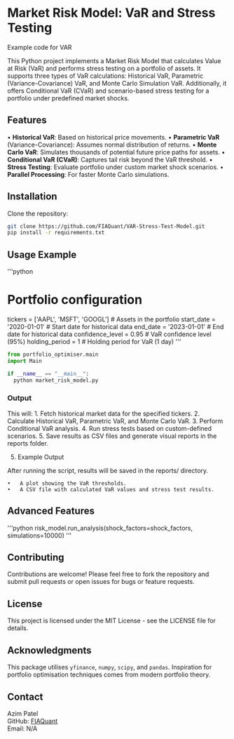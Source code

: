 # Market Risk Model: VaR and Stress Testing

Example code for VAR

This Python project implements a Market Risk Model that calculates Value at Risk (VaR) and performs stress testing on a portfolio of assets. It supports three types of VaR calculations: Historical VaR, Parametric (Variance-Covariance) VaR, and Monte Carlo Simulation VaR. Additionally, it offers Conditional VaR (CVaR) and scenario-based stress testing for a portfolio under predefined market shocks.

## Features

•	**Historical VaR**: Based on historical price movements.
•	**Parametric VaR** (Variance-Covariance): Assumes normal distribution of returns.
•	**Monte Carlo VaR**: Simulates thousands of potential future price paths for assets.
•	**Conditional VaR (CVaR)**: Captures tail risk beyond the VaR threshold.
•	**Stress Testing**: Evaluate portfolio under custom market shock scenarios.
•	**Parallel Processing**: For faster Monte Carlo simulations.

## Installation

Clone the repository:
```bash
git clone https://github.com/FIAQuant/VAR-Stress-Test-Model.git
pip install -r requirements.txt
```

## Usage Example

'''python
# Portfolio configuration
tickers = ['AAPL', 'MSFT', 'GOOGL']  # Assets in the portfolio
start_date = '2020-01-01'            # Start date for historical data
end_date = '2023-01-01'              # End date for historical data
confidence_level = 0.95              # VaR confidence level (95%)
holding_period = 1                   # Holding period for VaR (1 day)
'''

```python
from portfolio_optimiser.main
import Main

if __name__ == "__main__":
  python market_risk_model.py
```



### Output
This will:
	1.	Fetch historical market data for the specified tickers.
	2.	Calculate Historical VaR, Parametric VaR, and Monte Carlo VaR.
	3.	Perform Conditional VaR analysis.
	4.	Run stress tests based on custom-defined scenarios.
	5.	Save results as CSV files and generate visual reports in the reports folder.

5. Example Output

After running the script, results will be saved in the reports/ directory.

	•	A plot showing the VaR thresholds.
	•	A CSV file with calculated VaR values and stress test results.

 ## Advanced Features
 
 '''python
 risk_model.run_analysis(shock_factors=shock_factors, simulations=10000)
'''

## Contributing

Contributions are welcome! Please feel free to fork the repository and submit pull requests or open issues for bugs or feature requests.

## License

This project is licensed under the MIT License - see the LICENSE file for details.

## Acknowledgments

This package utilises `yfinance`, `numpy`, `scipy`, and `pandas`. 
Inspiration for portfolio optimisation techniques comes from modern portfolio theory.

## Contact

Azim Patel  
GitHub: [FIAQuant](https://github.com/FIAQuant)  
Email: N/A

